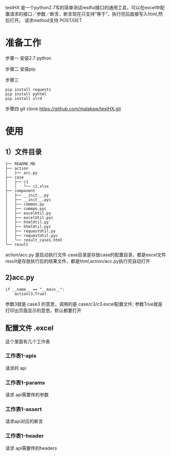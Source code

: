 
testHX 是一个python2.7写的简单测试restful接口的通用工具，可以在excel中配置请求的接口／参数／断言，断言现在只支持“等于”，执行完后直接写入html,然后打开。
请求method支持 POST/GET

# 准备工作 #

步骤一
安装2.7 python 

步骤二
安装pip

步骤三
```
pip install requests
pip install pyhtml
pip install xlrd
```

步骤四
 git clone https://github.com/malakaw/testHX.git


# 使用 #

## 1）文件目录 ##
```
├── README.MD
├── action
│   ├── acc.py
├── case
│   ├── c1
│   │   └── c1.xlsx
├── component
│   ├── __init__.py
│   ├── __init__.pyc
│   ├── common.py
│   ├── common.pyc
│   ├── excelUtil.py
│   ├── excelUtil.pyc
│   ├── htmlUtil.py
│   ├── htmlUtil.pyc
│   ├── requestUtil.py
│   ├── requestUtil.pyc
│   └── result_case1.html
└── result
```
action/acc.py 是启动执行文件
case目录是存放case的配置目录，都是excel文件
result是存放执行后的结果文件，都是html,action/acc.py执行完自动打开

## 2)acc.py ##
```    
if __name__ == "__main__":
    action(3,True)

```
参数3就是 case3 的意思，调用的是 case/c3/c3.excel配置文件;
参数True就是打印出页面显示的意思，默认都要打开




## 配置文件 .excel ##
这个里面有几个工作表

### 工作表1-apis ###
请求的 api
### 工作表1-params ###
请求 api需要传的参数
### 工作表1-assert ###
请求api对应的断言
### 工作表1-header ###
请求 api需要传的headers
